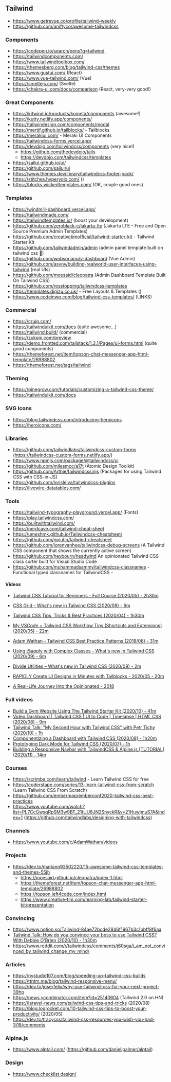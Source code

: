 ## Tailwind


- https://www.getrevue.co/profile/tailwind-weekly
- https://github.com/aniftyco/awesome-tailwindcss

### Components
  - https://codepen.io/search/pens?q=tailwind
  - https://tailwindcomponents.com/
  - https://www.tailwindtoolbox.com/
  - https://themesberg.com/blog/tailwind-css/themes
  - https://www.gustui.com/ (React)
  - https://www.vue-tailwind.com/ (Vue)
  - https://smeltejs.com/ (Svelte)
  - https://chakra-ui.com/docs/comparison (React, very-very good!)



### Great Components
  - https://kitwind.io/products/kometa/components (awesome!)
  - https://kutty.netlify.app/components/
  - https://tailwindesign.com/components/modal
  - https://mertjf.github.io/tailblocks/ - Tailblocks
  - https://merakiui.com/ - Meraki UI Components
  - https://tailwindcss-forms.vercel.app/
  - https://devdojo.com/tailwindcss/components (very nice!)
    - https://github.com/thedevdojo/tails
    - https://devdojo.com/tailwindcss/templates
  - https://sailui.github.io/ui/
  - https://github.com/sailui/ui
  - https://www.themes.dev/library/tailwindcss-footer-pack/
  - https://stitches.hyperyolo.com/ ()
  - https://blocks.wickedtemplates.com/ (OK, couple good ones)


### Templates
  - https://windmill-dashboard.vercel.app/
  - https://tailwindmade.com/
  - https://tailwindtemplates.io/ (boost your development)
  - https://github.com/zeroblack-c/jakarta-lte (Jakarta LTE - Free and Open Source Premium Admin Templates)
  - https://github.com/creativetimofficial/tailwind-starter-kit - Tailwind Starter Kit
  - https://github.com/tailwindadmin/admin (admin panel template built on tailwind css 🎉)
  - https://github.com/wobsoriano/v-dashboard (Vue Admin)
  - https://github.com/asvny/building-realworld-user-interfaces-using-tailwind (real UIs)
  - https://github.com/moesaid/cleopatra (Admin Dashboard Template Built On Tailwind CSS)
  - https://github.com/rosstopping/tailwindcss-templates
  - https://templates.digizu.co.uk/ - Free Layouts & Templates ()
  - https://www.codeinwp.com/blog/tailwind-css-templates/ (LINKS)

### Commercial
  - https://cruip.com/
  - https://tailwinduikit.com/docs (quite awesome...)
  - https://tailwind.build/ (commercial)
  - https://zukoni.com/preview
  - https://demo.frontted.com/tailstack/1.2.1/Pages/ui-forms.html (quite good components)
  - https://themeforest.net/item/topson-chat-messenger-app-html-template/26988802
  - https://themeforest.net/tags/tailwind


### Theming
  - https://pinegrow.com/tutorials/customizing-a-tailwind-css-theme/
  - https://tailwinduikit.com/docs

### SVG Icons
  - https://blog.tailwindcss.com/introducing-heroicons
  - https://heroicons.com/

### Libraries
  - https://github.com/tailwindlabs/tailwindcss-custom-forms (https://tailwindcss-custom-forms.netlify.app/)
  - https://www.npmjs.com/package/@tailwindcss/ui
  - https://github.com/milesmcc/a17t (Atomic Design Toolkit)
  - https://github.com/Arthie/tailwindcssinjs (Packages for using Tailwind CSS with CSS-in-JS)
  - https://github.com/lorisleiva/tailwindcss-plugins
  - https://livewire-datatables.com/

### Tools
  - https://tailwind-typography-playground.vercel.app/ (Fonts)
  - https://play.tailwindcss.com/
  - https://builtwithtailwind.com/
  - https://nerdcave.com/tailwind-cheat-sheet
  - https://umeshmk.github.io/Tailwindcss-cheatsheet/
  - https://github.com/gojutin/tailwind-cheatsheet
  - https://github.com/jorenvanhee/tailwindcss-debug-screens (A Tailwind CSS component that shows the currently active screen)
  - https://github.com/heybourn/headwind An opinionated Tailwind CSS class sorter built for Visual Studio Code
  - https://github.com/muhammadsammy/tailwindcss-classnames - Functional typed classnames for TailwindCSS -


#### Videos
  - [Tailwind CSS Tutorial for Beginners - Full Course (2020/05) - 2h30m](https://www.youtube.com/watch?v=4wGmylafgM4)
  - [CSS Grid – What's new in Tailwind CSS (2020/09) - 6m](https://www.youtube.com/watch?v=b-hrxkgkG-s)
  - [Tailwind CSS Tips, Tricks & Best Practices (2020/04) - 1h30m](https://www.youtube.com/watch?v=nqNIy8HkEQ8)

  - [My VSCode + Tailwind CSS Workflow Tips (Shortcuts and Extensions) (2020/05) - 22m](https://www.youtube.com/watch?v=qIHR2wmxy3U&t=1s)
  - [Adam Wathan - Tailwind CSS Best Practice Patterns (2019/08) - 31m](https://www.youtube.com/watch?v=J_7_mnFSLDg&t=2s)
  - [Using @apply with Complex Classes – What's new in Tailwind CSS (2020/09) - 6m](https://www.youtube.com/watch?v=naJ_rIK6ppQ)
  - [Divide Utilities – What's new in Tailwind CSS (2020/09) - 2m](https://www.youtube.com/watch?v=XVmbVtO3tUU)
  - [RAPIDLY Create UI Designs in Minutes with Tailblocks - 2020/05 - 20m](https://www.youtube.com/watch?v=ST3fmk8UG8I)
  - [A Real-Life Journey Into the Opinionated - 2018](https://vimeo.com/294976504)


### Full videos

  - [Build a Gym Website Using The Tailwind Starter Kit (2020/10) - 41m](https://www.youtube.com/watch?v=mO3aXUgjnIE)
  - [Video Dashboard | Tailwind CSS | UI to Code | Timelapse | HTML CSS (2020/08) - 9m](https://www.youtube.com/watch?v=2dr4kOdJOGo)
  - [Tailwind Talk: "My Second Hour with Tailwind CSS" with Petr Tichy (2020/10) - 1h](https://www.youtube.com/watch?v=18I7bYe-e3o)
  - [Componentizing a Dashboard with Tailwind CSS (2020/08) - 1h20m](https://www.youtube.com/watch?v=wilxJLjuBp4)
  - [Prototyping Dark Mode for Tailwind CSS (2020/07) - 1h](https://www.youtube.com/watch?v=pgtx4mtFlME)
  - [Building a Responsive Navbar with TailwindCSS & Alpine.js [TUTORIAL] (2020/11) - 14m](https://www.youtube.com/watch?v=L6Jwa7al8os)


### Courses
  - https://scrimba.com/learn/tailwind - Learn Tailwind CSS for free
  - https://coderstape.com/series/13-learn-tailwind-css-from-scratch (Learn Tailwind CSS From Scratch)
  - https://github.com/embermap/emberconf2020-tailwind-css-best-practices
  - https://www.youtube.com/watch?list=PL7CcGwsqRpSM3w9BT_21tUU8JN2SnyckR&v=21HuwjmuS7A&index=1 (https://github.com/tailwindlabs/designing-with-tailwindcss)

### Channels
  - https://www.youtube.com/c/AdamWathan/videos


### Projects
  - https://dev.to/mariann93502220/15-awesome-tailwind-css-templates-and-themes-55jh
    - https://moesaid.github.io/cleopatra/index-1.html
    - https://themeforest.net/item/topson-chat-messenger-app-html-template/26988802
    - https://topson.left4code.com/index.html
    - https://www.creative-tim.com/learning-lab/tailwind-starter-kit/presentation


### Convincing
  - https://www.notion.so/Tailwind-84ae72bcde2846f1967b3c1bbff8f6aa
  - [Tailwind Talk: How do you convince your boss to use Tailwind CSS? With Debbie O'Brien (2020/10) - 1h30m](https://www.youtube.com/watch?v=D84pmKtQB3w)
  - https://www.reddit.com/r/tailwindcss/comments/j60sga/i_am_not_convinced_by_tailwind_change_my_mind/




### Articles
  - https://nystudio107.com/blog/speeding-up-tailwind-css-builds
  - https://ttntm.me/blog/tailwind-responsive-menu/
  - https://dev.to/joserfelix/why-use-tailwind-css-for-your-next-project-39hp
  - https://news.ycombinator.com/item?id=25140604  (Tailwind 2.0 on HN)
  - https://laravel-news.com/tailwind-css-tips-and-tricks (2020/08)
  - https://blog.logrocket.com/10-tailwind-css-tips-to-boost-your-productivity/ (2020/05)
  - https://dev.to/tracycss/tailwind-css-resources-you-wish-you-had-3i18/comments



### Alpine.js
  - https://www.alptail.com/ (https://github.com/danieljpalmer/alptail)




### Design
  - https://www.checklist.design/